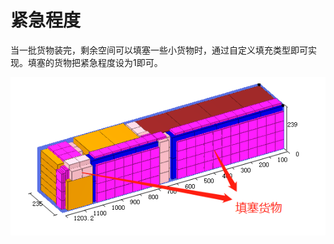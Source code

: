 # 紧急程度

当一批货物装完，剩余空间可以填塞一些小货物时，通过自定义填充类型即可实现。填塞的货物把紧急程度设为1即可。

![](../../../.gitbook/assets/24.png)



